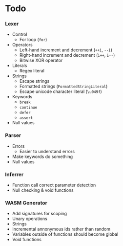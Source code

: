 # Todo
### Lexer
- Control
    - For loop (`for`)
- Operators
    - Left-hand increment and decrement (`++i`, `--i`)
    - Right-hand increment and decrement (`i++`, `i--`)
    - Bitwise XOR operator
- Literals
    - Regex literal
- Strings
    - Escape strings
    - Formatted strings (`FormattedStringLiteral`)
    - Escape unicode character literal (`\u049f`)
- Keywords
    - `break`
    - `continue`
    - `defer`
    - `assert`
- Null values

### Parser
- Errors
    - Easier to understand errors
- Make keywords do something
- Null values

### Inferrer
- Function call correct parameter detection
- Null checking & void functions

### WASM Generator
- Add signatures for scoping
- Unary operations
- Strings
- Incremental annonymous ids rather than random
- Variables outside of functions should become global
- Void functions